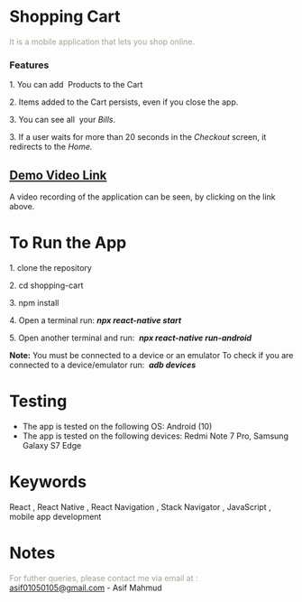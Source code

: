 # Shopping Cart

<span class="colour" style="color:rgb(167, 159, 147)">It is a mobile application that lets you shop online.</span>
<br>
### Features

1\. You can add  Products to the Cart

2\. Items added to the Cart persists\, even if you close the app\.

3\. You can see all  your *Bills*.

3\. If a user waits for more than 20 seconds in the *Checkout* screen, it redirects to the *Home.*
<br>
## [Demo Video Link](https://drive.google.com/file/d/1FS1FK2cbE1JHTzKe4uw-YDyg5qZ_QSbI/view?usp=sharing)

A video recording of the application can be seen, by clicking on the link above.
<br>
# To Run the App

1\. clone the repository

2\. cd shopping\-cart

3\. npm install

4\. Open a terminal run: <i>**npx react-native start**</i>

5\. Open another terminal and run:  <i>**npx react-native run-android**&nbsp;</i>

<i></i>
**Note:** You must be connected to a device or an emulator
To check if you are connected to a device/emulator run:  <i>**adb devices**</i>

# Testing

* The app is tested on the following OS: Android (10)
* The app is tested on the following devices: Redmi Note 7 Pro, Samsung Galaxy S7 Edge

# Keywords

React , React Native , React Navigation , Stack Navigator , JavaScript , mobile app development

# Notes

<span class="colour" style="color:rgb(167, 159, 147)">For futher queries, please contact me via email at : asif01050105@gmail.com</span>
<span class="colour" style="color:rgb(167, 159, 147)"></span>
<span class="colour" style="color:rgb(167, 159, 147)"></span>
<span class="colour" style="color:rgb(167, 159, 147)"></span>
\- Asif Mahmud